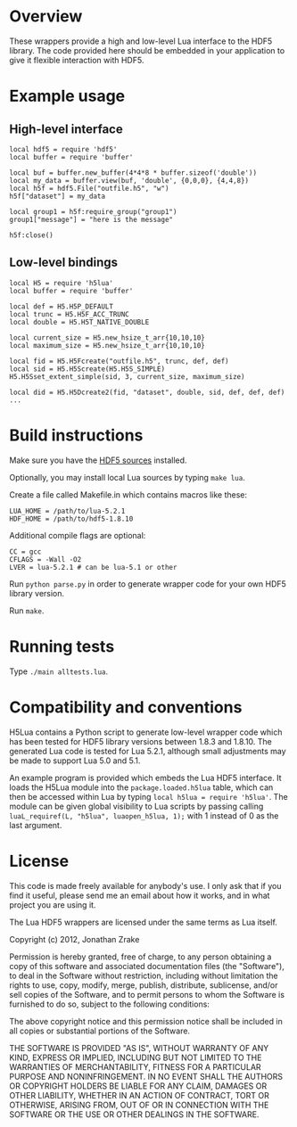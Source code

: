 
# Overview

These wrappers provide a high and low-level Lua interface to the HDF5
library. The code provided here should be embedded in your application to give
it flexible interaction with HDF5.

# Example usage

## High-level interface
    local hdf5 = require 'hdf5'
    local buffer = require 'buffer'

    local buf = buffer.new_buffer(4*4*8 * buffer.sizeof('double'))
    local my_data = buffer.view(buf, 'double', {0,0,0}, {4,4,8})
    local h5f = hdf5.File("outfile.h5", "w")
    h5f["dataset"] = my_data

    local group1 = h5f:require_group("group1")
    group1["message"] = "here is the message"

    h5f:close()


## Low-level bindings
    local H5 = require 'h5lua'
    local buffer = require 'buffer'

    local def = H5.H5P_DEFAULT
    local trunc = H5.H5F_ACC_TRUNC
    local double = H5.H5T_NATIVE_DOUBLE

    local current_size = H5.new_hsize_t_arr{10,10,10}
    local maximum_size = H5.new_hsize_t_arr{10,10,10}

    local fid = H5.H5Fcreate("outfile.h5", trunc, def, def)
    local sid = H5.H5Screate(H5.H5S_SIMPLE)
    H5.H5Sset_extent_simple(sid, 3, current_size, maximum_size)

    local did = H5.H5Dcreate2(fid, "dataset", double, sid, def, def, def)
    ...


# Build instructions


Make sure you have the [HDF5
sources](http://www.hdfgroup.org/HDF5/release/obtain5.html) installed.


Optionally, you may install local Lua sources by typing `make lua`.


Create a file called Makefile.in which contains macros like these:

    LUA_HOME = /path/to/lua-5.2.1
    HDF_HOME = /path/to/hdf5-1.8.10

Additional compile flags are optional:

    CC = gcc
    CFLAGS = -Wall -O2
    LVER = lua-5.2.1 # can be lua-5.1 or other


Run `python parse.py` in order to generate wrapper code for your own HDF5
library version.


Run `make`.


# Running tests

Type `./main alltests.lua`.


# Compatibility and conventions

H5Lua contains a Python script to generate low-level wrapper code which has been
tested for HDF5 library versions between 1.8.3 and 1.8.10. The generated Lua
code is tested for Lua 5.2.1, although small adjustments may be made to support
Lua 5.0 and 5.1.

An example program is provided which embeds the Lua HDF5 interface. It loads the
H5Lua module into the `package.loaded.h5lua` table, which can then be accessed
within Lua by typing `local h5lua = require 'h5lua'`. The module can be given
global visibility to Lua scripts by passing calling `luaL_requiref(L, "h5lua",
luaopen_h5lua, 1);` with 1 instead of 0 as the last argument.


# License

This code is made freely available for anybody's use. I only ask that if you
find it useful, please send me an email about how it works, and in what project
you are using it.


The Lua HDF5 wrappers are licensed under the same terms as Lua itself.

Copyright (c) 2012, Jonathan Zrake

Permission is hereby granted, free of charge, to any person obtaining a copy of
this software and associated documentation files (the "Software"), to deal in
the Software without restriction, including without limitation the rights to
use, copy, modify, merge, publish, distribute, sublicense, and/or sell copies of
the Software, and to permit persons to whom the Software is furnished to do so,
subject to the following conditions:

The above copyright notice and this permission notice shall be included in all
copies or substantial portions of the Software.

THE SOFTWARE IS PROVIDED "AS IS", WITHOUT WARRANTY OF ANY KIND, EXPRESS OR
IMPLIED, INCLUDING BUT NOT LIMITED TO THE WARRANTIES OF MERCHANTABILITY, FITNESS
FOR A PARTICULAR PURPOSE AND NONINFRINGEMENT. IN NO EVENT SHALL THE AUTHORS OR
COPYRIGHT HOLDERS BE LIABLE FOR ANY CLAIM, DAMAGES OR OTHER LIABILITY, WHETHER
IN AN ACTION OF CONTRACT, TORT OR OTHERWISE, ARISING FROM, OUT OF OR IN
CONNECTION WITH THE SOFTWARE OR THE USE OR OTHER DEALINGS IN THE SOFTWARE.

